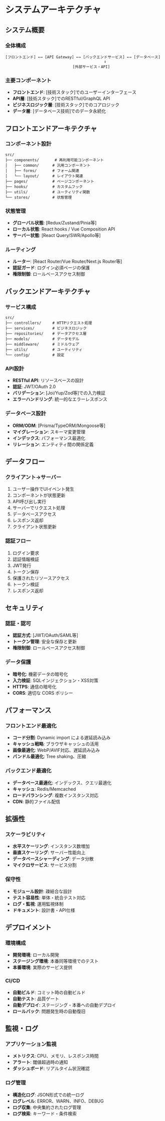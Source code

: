 # システムアーキテクチャ

## システム概要

### 全体構成
```
[フロントエンド] ←→ [API Gateway] ←→ [バックエンドサービス] ←→ [データベース]
                                            ↕
                              [外部サービス・API]
```

### 主要コンポーネント
- **フロントエンド**: [技術スタック]でのユーザーインターフェース
- **API層**: [技術スタック]でのRESTful/GraphQL API
- **ビジネスロジック層**: [技術スタック]でのコアロジック
- **データ層**: [データベース技術]でのデータ永続化

## フロントエンドアーキテクチャ

### コンポーネント設計
```
src/
├── components/       # 再利用可能コンポーネント
│   ├── common/      # 汎用コンポーネント
│   ├── forms/       # フォーム関連
│   └── layout/      # レイアウト関連
├── pages/           # ページコンポーネント
├── hooks/           # カスタムフック
├── utils/           # ユーティリティ関数
└── stores/          # 状態管理
```

### 状態管理
- **グローバル状態**: [Redux/Zustand/Pinia等]
- **ローカル状態**: React hooks / Vue Composition API
- **サーバー状態**: [React Query/SWR/Apollo等]

### ルーティング
- **ルーター**: [React Router/Vue Router/Next.js Router等]
- **認証ガード**: ログイン必須ページの保護
- **権限制御**: ロールベースアクセス制御

## バックエンドアーキテクチャ

### サービス構成
```
src/
├── controllers/     # HTTPリクエスト処理
├── services/        # ビジネスロジック
├── repositories/    # データアクセス層
├── models/          # データモデル
├── middleware/      # ミドルウェア
├── utils/           # ユーティリティ
└── config/          # 設定
```

### API設計
- **RESTful API**: リソースベースの設計
- **認証**: JWT/OAuth 2.0
- **バリデーション**: [Joi/Yup/Zod等]での入力検証
- **エラーハンドリング**: 統一的なエラーレスポンス

### データベース設計
- **ORM/ODM**: [Prisma/TypeORM/Mongoose等]
- **マイグレーション**: スキーマ変更管理
- **インデックス**: パフォーマンス最適化
- **リレーション**: エンティティ間の関係定義

## データフロー

### クライアント→サーバー
1. ユーザー操作でUIイベント発生
2. コンポーネントが状態更新
3. API呼び出し実行
4. サーバーでリクエスト処理
5. データベースアクセス
6. レスポンス返却
7. クライアント状態更新

### 認証フロー
1. ログイン要求
2. 認証情報検証
3. JWT発行
4. トークン保存
5. 保護されたリソースアクセス
6. トークン検証
7. レスポンス返却

## セキュリティ

### 認証・認可
- **認証方式**: [JWT/OAuth/SAML等]
- **トークン管理**: 安全な保存と更新
- **権限制御**: ロールベースアクセス制御

### データ保護
- **暗号化**: 機密データの暗号化
- **入力検証**: SQLインジェクション・XSS対策
- **HTTPS**: 通信の暗号化
- **CORS**: 適切な CORS ポリシー

## パフォーマンス

### フロントエンド最適化
- **コード分割**: Dynamic import による遅延読み込み
- **キャッシュ戦略**: ブラウザキャッシュの活用
- **画像最適化**: WebP/AVIF対応、遅延読み込み
- **バンドル最適化**: Tree shaking、圧縮

### バックエンド最適化
- **データベース最適化**: インデックス、クエリ最適化
- **キャッシュ**: Redis/Memcached
- **ロードバランシング**: 複数インスタンス対応
- **CDN**: 静的ファイル配信

## 拡張性

### スケーラビリティ
- **水平スケーリング**: インスタンス数増加
- **垂直スケーリング**: サーバー性能向上
- **データベースシャーディング**: データ分散
- **マイクロサービス**: サービス分割

### 保守性
- **モジュール設計**: 疎結合な設計
- **テスト容易性**: 単体・統合テスト対応
- **ログ・監視**: 運用監視体制
- **ドキュメント**: 設計書・API仕様

## デプロイメント

### 環境構成
- **開発環境**: ローカル開発
- **ステージング環境**: 本番同等環境でのテスト
- **本番環境**: 実際のサービス提供

### CI/CD
- **自動ビルド**: コミット時の自動ビルド
- **自動テスト**: 品質ゲート
- **自動デプロイ**: ステージング・本番への自動デプロイ
- **ロールバック**: 問題発生時の自動復旧

## 監視・ログ

### アプリケーション監視
- **メトリクス**: CPU、メモリ、レスポンス時間
- **アラート**: 閾値超過時の通知
- **ダッシュボード**: リアルタイム状況確認

### ログ管理
- **構造化ログ**: JSON形式での統一ログ
- **ログレベル**: ERROR、WARN、INFO、DEBUG
- **ログ収集**: 中央集約されたログ管理
- **ログ検索**: キーワード・条件検索